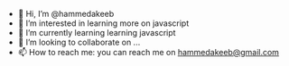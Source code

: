 - 👋 Hi, I’m @hammedakeeb
- 👀 I’m interested in learning more on javascript
- 🌱 I’m currently learning learning javascript
- 💞️ I’m looking to collaborate on ...
- 📫 How to reach me: you can reach me on hammedakeeb@gmail.com

<!---
hammedakeeb/hammedakeeb is a ✨ special ✨ repository because its `README.md` (this file) appears on your GitHub profile.
You can click the Preview link to take a look at your changes.
--->
